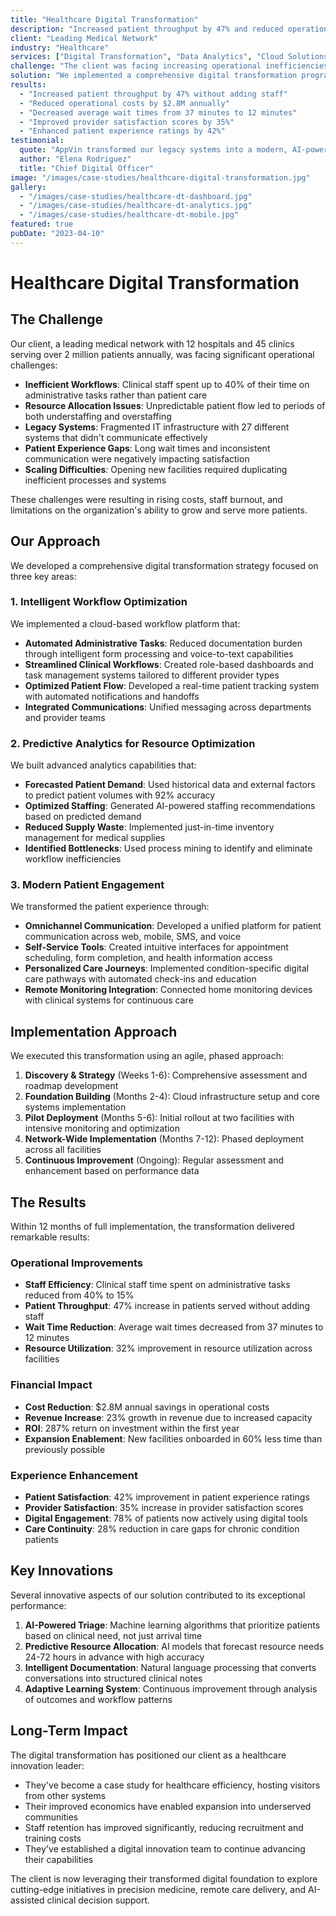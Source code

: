 ```yaml
---
title: "Healthcare Digital Transformation"
description: "Increased patient throughput by 47% and reduced operational costs by $2.8M annually through our intelligent workflow automation and predictive analytics platform."
client: "Leading Medical Network"
industry: "Healthcare"
services: ["Digital Transformation", "Data Analytics", "Cloud Solutions"]
challenge: "The client was facing increasing operational inefficiencies, rising costs, and difficulty scaling their services to meet growing patient demand across their network of 12 hospitals and 45 clinics."
solution: "We implemented a comprehensive digital transformation program, including a cloud-based intelligent workflow platform, predictive analytics for resource optimization, and modernized patient engagement systems."
results:
  - "Increased patient throughput by 47% without adding staff"
  - "Reduced operational costs by $2.8M annually"
  - "Decreased average wait times from 37 minutes to 12 minutes"
  - "Improved provider satisfaction scores by 35%"
  - "Enhanced patient experience ratings by 42%"
testimonial:
  quote: "AppVin transformed our legacy systems into a modern, AI-powered ecosystem in half the time and budget we expected. Their team's strategic approach and flawless execution accelerated our digital transformation by 18 months."
  author: "Elena Rodriguez"
  title: "Chief Digital Officer"
image: "/images/case-studies/healthcare-digital-transformation.jpg"
gallery:
  - "/images/case-studies/healthcare-dt-dashboard.jpg"
  - "/images/case-studies/healthcare-dt-analytics.jpg"
  - "/images/case-studies/healthcare-dt-mobile.jpg"
featured: true
pubDate: "2023-04-10"
---
```


# Healthcare Digital Transformation

## The Challenge

Our client, a leading medical network with 12 hospitals and 45 clinics serving over 2 million patients annually, was facing significant operational challenges:

- **Inefficient Workflows**: Clinical staff spent up to 40% of their time on administrative tasks rather than patient care
- **Resource Allocation Issues**: Unpredictable patient flow led to periods of both understaffing and overstaffing
- **Legacy Systems**: Fragmented IT infrastructure with 27 different systems that didn't communicate effectively
- **Patient Experience Gaps**: Long wait times and inconsistent communication were negatively impacting satisfaction
- **Scaling Difficulties**: Opening new facilities required duplicating inefficient processes and systems

These challenges were resulting in rising costs, staff burnout, and limitations on the organization's ability to grow and serve more patients.

## Our Approach

We developed a comprehensive digital transformation strategy focused on three key areas:

### 1. Intelligent Workflow Optimization

We implemented a cloud-based workflow platform that:

- **Automated Administrative Tasks**: Reduced documentation burden through intelligent form processing and voice-to-text capabilities
- **Streamlined Clinical Workflows**: Created role-based dashboards and task management systems tailored to different provider types
- **Optimized Patient Flow**: Developed a real-time patient tracking system with automated notifications and handoffs
- **Integrated Communications**: Unified messaging across departments and provider teams

### 2. Predictive Analytics for Resource Optimization

We built advanced analytics capabilities that:

- **Forecasted Patient Demand**: Used historical data and external factors to predict patient volumes with 92% accuracy
- **Optimized Staffing**: Generated AI-powered staffing recommendations based on predicted demand
- **Reduced Supply Waste**: Implemented just-in-time inventory management for medical supplies
- **Identified Bottlenecks**: Used process mining to identify and eliminate workflow inefficiencies

### 3. Modern Patient Engagement

We transformed the patient experience through:

- **Omnichannel Communication**: Developed a unified platform for patient communication across web, mobile, SMS, and voice
- **Self-Service Tools**: Created intuitive interfaces for appointment scheduling, form completion, and health information access
- **Personalized Care Journeys**: Implemented condition-specific digital care pathways with automated check-ins and education
- **Remote Monitoring Integration**: Connected home monitoring devices with clinical systems for continuous care

## Implementation Approach

We executed this transformation using an agile, phased approach:

1. **Discovery & Strategy** (Weeks 1-6): Comprehensive assessment and roadmap development
2. **Foundation Building** (Months 2-4): Cloud infrastructure setup and core systems implementation
3. **Pilot Deployment** (Months 5-6): Initial rollout at two facilities with intensive monitoring and optimization
4. **Network-Wide Implementation** (Months 7-12): Phased deployment across all facilities
5. **Continuous Improvement** (Ongoing): Regular assessment and enhancement based on performance data

## The Results

Within 12 months of full implementation, the transformation delivered remarkable results:

### Operational Improvements

- **Staff Efficiency**: Clinical staff time spent on administrative tasks reduced from 40% to 15%
- **Patient Throughput**: 47% increase in patients served without adding staff
- **Wait Time Reduction**: Average wait times decreased from 37 minutes to 12 minutes
- **Resource Utilization**: 32% improvement in resource utilization across facilities

### Financial Impact

- **Cost Reduction**: $2.8M annual savings in operational costs
- **Revenue Increase**: 23% growth in revenue due to increased capacity
- **ROI**: 287% return on investment within the first year
- **Expansion Enablement**: New facilities onboarded in 60% less time than previously possible

### Experience Enhancement

- **Patient Satisfaction**: 42% improvement in patient experience ratings
- **Provider Satisfaction**: 35% increase in provider satisfaction scores
- **Digital Engagement**: 78% of patients now actively using digital tools
- **Care Continuity**: 28% reduction in care gaps for chronic condition patients

## Key Innovations

Several innovative aspects of our solution contributed to its exceptional performance:

1. **AI-Powered Triage**: Machine learning algorithms that prioritize patients based on clinical need, not just arrival time
2. **Predictive Resource Allocation**: AI models that forecast resource needs 24-72 hours in advance with high accuracy
3. **Intelligent Documentation**: Natural language processing that converts conversations into structured clinical notes
4. **Adaptive Learning System**: Continuous improvement through analysis of outcomes and workflow patterns

## Long-Term Impact

The digital transformation has positioned our client as a healthcare innovation leader:

- They've become a case study for healthcare efficiency, hosting visitors from other systems
- Their improved economics have enabled expansion into underserved communities
- Staff retention has improved significantly, reducing recruitment and training costs
- They've established a digital innovation team to continue advancing their capabilities

The client is now leveraging their transformed digital foundation to explore cutting-edge initiatives in precision medicine, remote care delivery, and AI-assisted clinical decision support.

